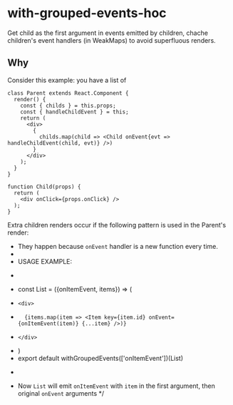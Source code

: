 # with-grouped-events-hoc
Get child as the first argument in events emitted by children,
chache children's event handlers (in WeakMaps) to avoid superfluous renders.

## Why
Consider this example: you have a list of
```
class Parent extends React.Component {
  render() {
    const { childs } = this.props;
    const { handleChildEvent } = this;
    return (
      <div>
        {
          childs.map(child => <Child onEvent{evt => handleChildEvent(child, evt)} />)
        }
      </div>
    );
  }
}

function Child(props) {
  return (
    <div onClick={props.onClick} />
  );
}
```
Extra children renders occur if the following pattern is used in the Parent's render:
 * They happen because `onEvent` handler is a new function every time.
 *
 * USAGE EXAMPLE:
 * ```
 *   const List = ({onItemEvent, items}) => (
 *     <div>
 *       {items.map(item => <Item key={item.id} onEvent={onItemEvent(item)} {...item} />)}
 *     </div>
 *   )
 *   export default withGroupedEvents(['onItemEvent'])(List)
 * ```
 * Now `List` will emit `onItemEvent` with `item` in the first argument, then original `onEvent` arguments
 */

